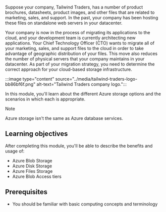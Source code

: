 Suppose your company, Tailwind Traders, has a number of product brochures, datasheets, product images, and other files that are related to marketing, sales, and support. In the past, your company has been hosting these files on standalone web servers in your datacenter.

Your company is now in the process of migrating its applications to the cloud, and your development team is currently architecting new applications. Your Chief Technology Officer (CTO) wants to migrate all of your marketing, sales, and support files to the cloud in order to take advantage of geographic distribution of your files. This move also reduces the number of physical servers that your company maintains in your datacenter. As part of your migration strategy, you need to determine the correct approach for your cloud-based storage infrastructure.

:::image type="content" source="../media/tailwind-traders-logo-bb86bf6f.png" alt-text="Tailwind Traders company logo.":::


In this module, you'll learn about the different Azure storage options and the scenarios in which each is appropriate.

> [!NOTE]
> Azure storage isn't the same as Azure database services.

## Learning objectives

After completing this module, you'll be able to describe the benefits and usage of:

 *  Azure Blob Storage
 *  Azure Disk Storage
 *  Azure Files Storage
 *  Azure Blob Access tiers

## Prerequisites

 *  You should be familiar with basic computing concepts and terminology
